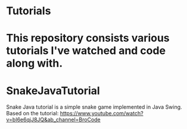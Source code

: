 # Tutorials
# This repository consists various tutorials I've watched and code along with.

# SnakeJavaTutorial
  Snake Java tutorial is a simple snake game implemented in Java Swing.
  Based on the tutorial: https://www.youtube.com/watch?v=bI6e6qjJ8JQ&ab_channel=BroCode
